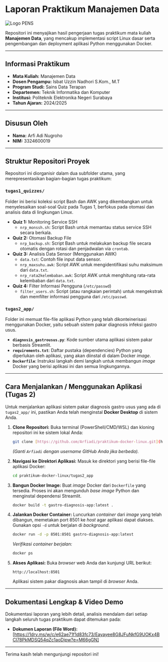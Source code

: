 # Laporan Praktikum Manajemen Data

![Logo PENS](https://www.seekpng.com/png/detail/416-4164571_logo-pens-png-electronic-engineering-polytechnic-institute-of.png)


Repositori ini menyajikan hasil pengerjaan tugas praktikum mata kuliah **Manajemen Data**, yang mencakup implementasi script Linux dasar serta pengembangan dan deployment aplikasi Python menggunakan Docker.

---

## **Informasi Praktikum**

* **Mata Kuliah:** Manajemen Data
* **Dosen Pengampu:** Isbat Uzzin Nadhori S.Kom., M.T
* **Program Studi:** Sains Data Terapan
* **Departemen:** Teknik Informatika dan Komputer
* **Institusi:** Politeknik Elektronika Negeri Surabaya
* **Tahun Ajaran:** 2024/2025

---

## **Disusun Oleh**

* **Nama:** Arfi Adi Nugroho
* **NIM:** 3324600019

---

## **Struktur Repositori Proyek**

Repositori ini diorganisir dalam dua subfolder utama, yang merepresentasikan bagian-bagian tugas praktikum:

### **`tugas1_quizzes/`**

Folder ini berisi koleksi script Bash dan AWK yang dikembangkan untuk menyelesaikan soal-soal Quiz pada Tugas 1, berfokus pada otomasi dan analisis data di lingkungan Linux.

* **Quiz 1:** Monitoring Service SSH
    * `nrp_monssh.sh`: Script Bash untuk memantau status service SSH secara berkala.
* **Quiz 2:** Otomasi Backup File
    * `nrp_backup.sh`: Script Bash untuk melakukan backup file secara otomatis dengan rotasi dan penjadwalan via `crontab`.
* **Quiz 3:** Analisis Data Sensor (Menggunakan AWK)
    * `data.txt`: Contoh file input data sensor.
    * `nrp_maxsuhu.awk`: Script AWK untuk mengidentifikasi suhu maksimum dari `data.txt`.
    * `nrp_rata2kelembaban.awk`: Script AWK untuk menghitung rata-rata kelembaban dari `data.txt`.
* **Quiz 4:** Filter Informasi Pengguna (`/etc/passwd`)
    * `filter_users.sh`: Script (atau rangkaian perintah) untuk mengekstrak dan memfilter informasi pengguna dari `/etc/passwd`.

### **`tugas2_app/`**

Folder ini memuat file-file aplikasi Python yang telah dikonteinerisasi menggunakan Docker, yaitu sebuah sistem pakar diagnosis infeksi gastro usus.

* **`diagnosis_gastrousus.py`**: Kode sumber utama aplikasi sistem pakar berbasis Streamlit.
* **`requirements.txt`**: Daftar pustaka (dependencies) Python yang diperlukan oleh aplikasi, yang akan diinstal di dalam Docker *image*.
* **`Dockerfile`**: Instruksi langkah demi langkah untuk membangun *image* Docker yang berisi aplikasi ini dan semua lingkungannya.

---

## **Cara Menjalankan / Menggunakan Aplikasi (Tugas 2)**

Untuk menjalankan aplikasi sistem pakar diagnosis gastro usus yang ada di `tugas2_app/` ini, pastikan Anda telah menginstal **Docker Desktop** di sistem Anda.

1.  **Clone Repositori:**
    Buka terminal (PowerShell/CMD/WSL) dan kloning repositori ini ke sistem lokal Anda:
    ```bash
    git clone [https://github.com/Arfiadi/praktikum-docker-linux.git](https://github.com/Arfiadi/praktikum-docker-linux.git)
    ```
    *(Ganti `Arfiadi` dengan username GitHub Anda jika berbeda).*

2.  **Navigasi ke Direktori Aplikasi:**
    Masuk ke direktori yang berisi file-file aplikasi Docker:
    ```bash
    cd praktikum-docker-linux/tugas2_app
    ```

3.  **Bangun Docker Image:**
    Buat *image* Docker dari `Dockerfile` yang tersedia. Proses ini akan mengunduh *base image* Python dan menginstal dependensi Streamlit.
    ```bash
    docker build -t gastro-diagnosis-app:latest .
    ```

4.  **Jalankan Docker Container:**
    Luncurkan *container* dari *image* yang telah dibangun, memetakan port 8501 ke *host* agar aplikasi dapat diakses. Gunakan opsi `-d` untuk berjalan di *background*.
    ```bash
    docker run -d -p 8501:8501 gastro-diagnosis-app:latest
    ```
    *Verifikasi container berjalan:*
    ```bash
    docker ps
    ```

5.  **Akses Aplikasi:**
    Buka *browser* web Anda dan kunjungi URL berikut:
    ```
    http://localhost:8501
    ```
    Aplikasi sistem pakar diagnosis akan tampil di *browser* Anda.

---

## **Dokumentasi Lengkap & Video Demo**

Dokumentasi laporan yang lebih detail, analisis mendalam dari setiap langkah seluruh tugas praktikum dapat ditemukan pada:

* **Dokumen Laporan (File Word):** [https://1drv.ms/w/c/e62ae71f1d83fc73/Eayayee8G8JFuNkfG9UOKx4BCl78PkMDSQ54qZc1aoDipw?e=M66gGN]

---

Terima kasih telah mengunjungi repositori ini!
